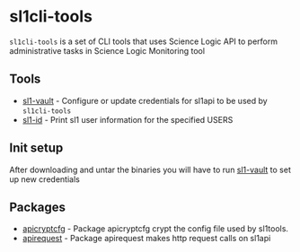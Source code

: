 # sl1cli-tools
`sl1cli-tools` is a set of CLI tools that uses Science Logic API to perform administrative tasks in Science Logic Monitoring tool

## Tools

- [sl1-vault](docs/sl1-vault.md) - Configure or update credentials for sl1api to be used by `sl1cli-tools`
- [sl1-id](docs/sl1-id.md) - Print sl1 user information for the specified USERS

## Init setup

After downloading and untar the binaries you will have to run [sl1-vault](docs/sl1-vault.md) to set up new credentials

## Packages

- [apicryptcfg](internal/docs/pkg/apicryptcfg.md) - Package apicryptcfg crypt the config file used by sl1tools.
- [apirequest](internal/docs/pkg/apirequest.md) - Package apirequest makes http request calls on sl1api